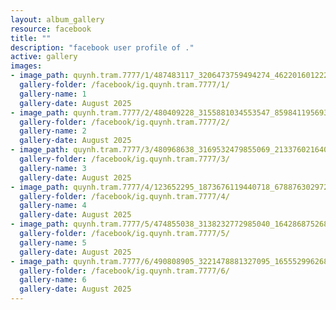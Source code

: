 ```yaml
---
layout: album_gallery
resource: facebook
title: ""
description: "facebook user profile of ."
active: gallery
images:
- image_path: quynh.tram.7777/1/487483117_3206473759494274_4622016012220350922_n.jpg
  gallery-folder: /facebook/ig.quynh.tram.7777/1/
  gallery-name: 1
  gallery-date: August 2025
- image_path: quynh.tram.7777/2/480409228_3155881034553547_8598411956934948884_n.jpg
  gallery-folder: /facebook/ig.quynh.tram.7777/2/
  gallery-name: 2
  gallery-date: August 2025
- image_path: quynh.tram.7777/3/480968638_3169532479855069_2133760216403877304_n.jpg
  gallery-folder: /facebook/ig.quynh.tram.7777/3/
  gallery-name: 3
  gallery-date: August 2025
- image_path: quynh.tram.7777/4/123652295_1873676119440718_6788763029724844557_n.jpg
  gallery-folder: /facebook/ig.quynh.tram.7777/4/
  gallery-name: 4
  gallery-date: August 2025
- image_path: quynh.tram.7777/5/474855038_3138232772985040_1642868752688052374_n.jpg
  gallery-folder: /facebook/ig.quynh.tram.7777/5/
  gallery-name: 5
  gallery-date: August 2025
- image_path: quynh.tram.7777/6/490808905_3221478881327095_1655529962682021064_n.jpg
  gallery-folder: /facebook/ig.quynh.tram.7777/6/
  gallery-name: 6
  gallery-date: August 2025
---
```

